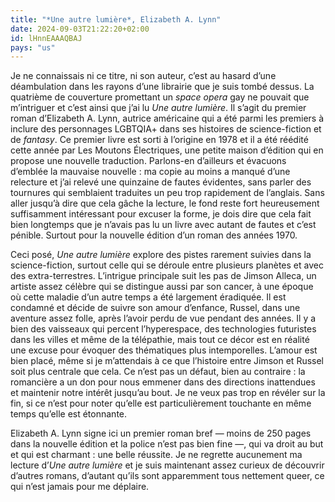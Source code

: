 ```yaml
---
title: "*Une autre lumière*, Elizabeth A. Lynn"
date: 2024-09-03T21:22:20+02:00
id: lHnnEAAAQBAJ
pays: "us"
---
```


Je ne connaissais ni ce titre, ni son auteur, c’est au hasard d’une déambulation dans les rayons d’une librairie que je suis tombé dessus. La quatrième de couverture promettant un *space opera* gay ne pouvait que m’intriguer et c’est ainsi que j’ai lu *Une autre lumière*. Il s’agit du premier roman d’Elizabeth A. Lynn, autrice américaine qui a été parmi les premiers à inclure des personnages LGBTQIA+ dans ses histoires de science-fiction et de *fantasy*. Ce premier livre est sorti à l’origine en 1978 et il a été réédité cette année par Les Moutons Électriques, une petite maison d’édition qui en propose une nouvelle traduction. Parlons-en d’ailleurs et évacuons d’emblée la mauvaise nouvelle : ma copie au moins a manqué d’une relecture et j’ai relevé une quinzaine de fautes évidentes, sans parler des tournures qui semblaient traduites un peu trop rapidement de l’anglais. Sans aller jusqu’à dire que cela gâche la lecture, le fond reste fort heureusement suffisamment intéressant pour excuser la forme, je dois dire que cela fait bien longtemps que je n’avais pas lu un livre avec autant de fautes et c’est pénible. Surtout pour la nouvelle édition d’un roman des années 1970.

Ceci posé, *Une autre lumière* explore des pistes rarement suivies dans la science-fiction, surtout celle qui se déroule entre plusieurs planètes et avec des extra-terrestres. L’intrigue principale suit les pas de Jimson Alleca, un artiste assez célèbre qui se distingue aussi par son cancer, à une époque où cette maladie d’un autre temps a été largement éradiquée. Il est condamné et décide de suivre son amour d’enfance, Russel, dans une aventure assez folle, après l’avoir perdu de vue pendant des années. Il y a bien des vaisseaux qui percent l’hyperespace, des technologies futuristes dans les villes et même de la télépathie, mais tout ce décor est en réalité une excuse pour évoquer des thématiques plus intemporelles. L’amour est bien placé, même si je m’attendais à ce que l’histoire entre Jimson et Russel soit plus centrale que cela. Ce n’est pas un défaut, bien au contraire : la romancière a un don pour nous emmener dans des directions inattendues et maintenir notre intérêt jusqu’au bout. Je ne veux pas trop en révéler sur la fin, si ce n’est pour noter qu’elle est particulièrement touchante en même temps qu’elle est étonnante. 

Elizabeth A. Lynn signe ici un premier roman bref — moins de 250 pages dans la nouvelle édition et la police n’est pas bien fine —, qui va droit au but et qui est charmant : une belle réussite. Je ne regrette aucunement ma lecture d’*Une autre lumière* et je suis maintenant assez curieux de découvrir d’autres romans, d’autant qu’ils sont apparemment tous nettement queer, ce qui n’est jamais pour me déplaire.

